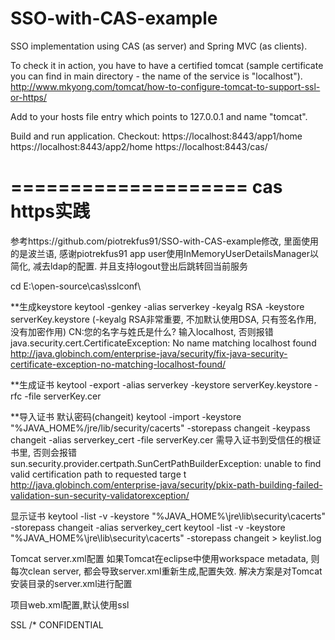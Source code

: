 SSO-with-CAS-example
====================

SSO implementation using CAS (as server) and Spring MVC (as clients).

To check it in action, you have to have a certified tomcat (sample certificate you can find in main directory - the name of the service is "localhost").
http://www.mkyong.com/tomcat/how-to-configure-tomcat-to-support-ssl-or-https/

Add to your hosts file entry which points to 127.0.0.1 and name "tomcat".

Build and run application. Checkout:
https://localhost:8443/app1/home
https://localhost:8443/app2/home
https://localhost:8443/cas/


====================
cas https实践
====================

参考https://github.com/piotrekfus91/SSO-with-CAS-example修改, 里面使用的是波兰语, 感谢piotrekfus91
app user使用InMemoryUserDetailsManager以简化, 减去ldap的配置.
并且支持logout登出后跳转回当前服务


cd E:\open-source\cas\sslconf\

**生成keystore
keytool -genkey -alias serverkey -keyalg RSA -keystore serverKey.keystore
(-keyalg RSA非常重要, 不加默认使用DSA, 只有签名作用, 没有加密作用)
CN:您的名字与姓氏是什么? 
输入localhost, 否则报错java.security.cert.CertificateException: No name matching localhost found
http://java.globinch.com/enterprise-java/security/fix-java-security-certificate-exception-no-matching-localhost-found/

**生成证书
keytool -export -alias serverkey -keystore serverKey.keystore -rfc -file serverKey.cer

**导入证书
默认密码(changeit)
keytool -import -keystore "%JAVA_HOME%/jre/lib/security/cacerts" -storepass changeit -keypass changeit -alias serverkey_cert -file serverKey.cer
需导入证书到受信任的根证书里, 否则会报错
sun.security.provider.certpath.SunCertPathBuilderException: unable to find valid certification path to requested targe
t
http://java.globinch.com/enterprise-java/security/pkix-path-building-failed-validation-sun-security-validatorexception/


显示证书
keytool -list -v -keystore "%JAVA_HOME%\jre\lib\security\cacerts" -storepass changeit -alias serverkey_cert
keytool -list -v -keystore "%JAVA_HOME%\jre\lib\security\cacerts" -storepass changeit > keylist.log


Tomcat server.xml配置
<Connector port="8443" protocol="org.apache.coyote.http11.Http11Protocol"
           maxThreads="150" SSLEnabled="true" scheme="https" secure="true"
           clientAuth="false" sslProtocol="TLS" 
           keystoreFile="E:\open-source\cas\sslconf\serverKey.keystore"
           keystorePass="123456"/>
如果Tomcat在eclipse中使用workspace metadata, 则每次clean server, 都会导致server.xml重新生成,配置失效.
解决方案是对Tomcat安装目录的server.xml进行配置

项目web.xml配置,默认使用ssl

  <!-- default ssl -->
  <security-constraint>
    <!-- Authorization setting for SSL -->
    <web-resource-collection>
      <web-resource-name>SSL</web-resource-name>
      <url-pattern>/*</url-pattern>
    </web-resource-collection>
    <user-data-constraint>
      <transport-guarantee>CONFIDENTIAL</transport-guarantee>
    </user-data-constraint>
  </security-constraint>           
               

